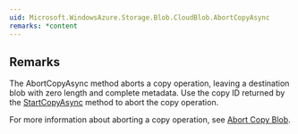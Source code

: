 ```yaml
---  
uid: Microsoft.WindowsAzure.Storage.Blob.CloudBlob.AbortCopyAsync  
remarks: *content  
---  
```

  
## Remarks  
 The AbortCopyAsync method aborts a copy operation, leaving a destination blob with zero length and complete metadata. Use the copy ID returned by the [StartCopyAsync](assetId:///Overload:Microsoft.WindowsAzure.Storage.Blob.CloudBlob.StartCopyAsync?qualifyHint=False&autoUpgrade=True) method to abort the copy operation.  
  
 For more information about aborting a copy operation, see [Abort Copy Blob](../Topic/Abort%20Copy%20Blob.md).